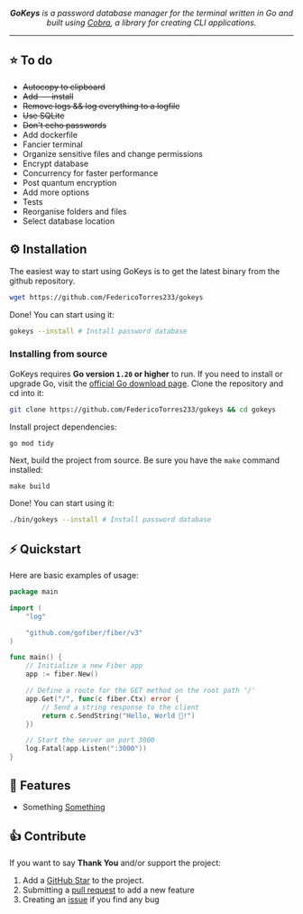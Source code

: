 <!--<p align="center">
  <a href="https://github.com/federicotorres233">
    <picture>
      <source height="125" media="(prefers-color-scheme: dark)" srcset="https://raw.githubusercontent.com/gofiber/docs/master/static/img/logo-dark.svg">
      <img height="125" alt="Fiber" src="https://raw.githubusercontent.com/gofiber/docs/master/static/img/logo.svg">
    </picture>
  </a>
  <br>-->
<p align="center">
  <em><b>GoKeys</b> is a password database manager for the terminal written in Go and built using <a href="https://github.com/spf13/cobra">Cobra</a>, a library for creating CLI applications.</em>
</p>

---

## ⭐️ To do

- ~~Autocopy to clipboard~~
- ~~Add -—install~~
- ~~Remove logs && log everything to a logfile~~
- ~~Use SQLite~~
- ~~Don't echo passwords~~
- Add dockerfile
- Fancier terminal
- Organize sensitive files and change permissions
- Encrypt database
- Concurrency for faster performance
- Post quantum encryption
- Add more options
- Tests
- Reorganise folders and files
- Select database location

## ⚙️ Installation

The easiest way to start using GoKeys is to get the latest binary from the github repository.

```bash
wget https://github.com/FedericoTorres233/gokeys
```

Done! You can start using it:

```bash
gokeys --install # Install password database
```

### Installing from source

GoKeys requires **Go version `1.20` or higher** to run. If you need to install or upgrade Go, visit the [official Go download page](https://go.dev/dl/). Clone the repository and cd into it:

```bash
git clone https://github.com/FedericoTorres233/gokeys && cd gokeys
```

Install project dependencies:

```bash
go mod tidy
```

Next, build the project from source. Be sure you have the `make` command installed:

```
make build
```

Done! You can start using it:

```bash
./bin/gokeys --install # Install password database
```

## ⚡️ Quickstart

Here are basic examples of usage: 

```go
package main

import (
    "log"

    "github.com/gofiber/fiber/v3"
)

func main() {
    // Initialize a new Fiber app
    app := fiber.New()

    // Define a route for the GET method on the root path '/'
    app.Get("/", func(c fiber.Ctx) error {
        // Send a string response to the client
        return c.SendString("Hello, World 👋!")
    })

    // Start the server on port 3000
    log.Fatal(app.Listen(":3000"))
}
```

## 🎯 Features

-   Something [Something](example.com)

## 👍 Contribute

If you want to say **Thank You** and/or support the project:

1. Add a [GitHub Star](https://github.com/federicotorres233/gokeys/stargazers) to the project.
2. Submitting a [pull request](https://github.com/FedericoTorres233/gokeys/pulls) to add a new feature
3. Creating an [issue](https://github.com/FedericoTorres233/gokeys/issues) if you find any bug
